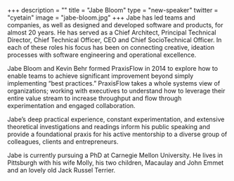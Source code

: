 +++
description = ""
title = "Jabe Bloom"
type = "new-speaker"
twitter = "cyetain"
image = "jabe-bloom.jpg"
+++
Jabe has led teams and companies, as well as designed and developed software and products, for almost 20 years. He has served as a Chief Architect, Principal Technical Director, Chief Technical Officer, CEO and Chief SocioTechnical Officer. In each of these roles his focus has been on connecting creative, ideation processes with software engineering and operational excellence.

Jabe Bloom and Kevin Behr formed PraxisFlow in 2014 to explore how to enable teams to achieve significant improvement beyond simply implementing “best practices.” PraxisFlow takes a whole systems view of organizations; working with executives to understand how to leverage their entire value stream to increase throughput and flow through experimentation and engaged collaboration.

Jabe’s deep practical experience, constant experimentation, and extensive theoretical investigations and readings inform his public speaking and provide a foundational praxis for his active mentorship to a diverse group of colleagues, clients and entrepreneurs.

Jabe is currently pursuing a PhD at Carnegie Mellon University. He lives in Pittsburgh with his wife Molly, his two children, Macaulay and John Emmet and an lovely old Jack Russel Terrier.